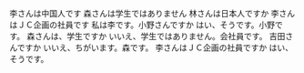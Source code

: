 李さんは中国人です
森さんは学生ではありません
林さんは日本人ですか
李さんはＪＣ企画の社員です
私は李です。小野さんですか
はい、そうです。小野です。
森さんは、学生ですか
いいえ、学生ではありません。会社員です。
吉田さんですか
いいえ、ちがいます。森です。
李さんはＪＣ企画の社員ですか
はい、そうです。
